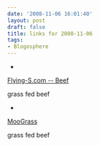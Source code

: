```yaml
---
date: '2008-11-06 16:01:40'
layout: post
draft: false
title: links for 2008-11-06
tags:
- Blogosphere
---
```


  * 
                

[Flying-S.com -- Beef](http://flying-s.com/beef/)


                

grass fed beef


                
            
  * 
                

[MooGrass](http://www.moograssfarms.com/)


                

grass fed beef


                
            
